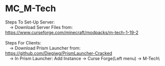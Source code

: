 # MC_M-Tech

Steps To Set-Up Server:\
&emsp;-> Download Server Files from: https://www.curseforge.com/minecraft/modpacks/m-tech-1-19-2 \
\
Steps For Clients:\
&emsp;-> Download Prism Launcher from: https://github.com/Diegiwg/PrismLauncher-Cracked \
&emsp;-> In Prism Launcher: Add Instance -> Curse Forge(Left menu) -> M-Tech\
